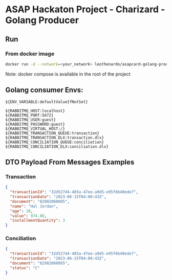 # ASAP Hackaton Project - Charizard - Golang Producer

## Run

### From docker image

```bash
docker run -d --network=<your_network> leothenardo/asapcard-golang-producer
```

Note: docker compose is available in the root of the project

## Golang consumer Envs:

```${ENV_VARIABLE:defaultValueIfNotSet}```

```properties
${RABBITMQ_HOST:localhost}
${RABBITMQ_PORT:5672}
${RABBITMQ_USER:guest}
${RABBITMQ_PASSWORD:guest}
${RABBITMQ_VIRTUAL_HOST:/}
${RABBITMQ_TRANSACTION_QUEUE:transaction}
${RABBITMQ_TRANSACTION_DLX:transaction.dlx}
${RABBITMQ_CONCILIATION_QUEUE:conciliation}
${RABBITMQ_CONCILIATION_DLX:conciliation.dlx}

```

## DTO Payload From Messages Examples

### Transaction

```json
{
  "transactionId": "32d527d4-485a-47ee-a9d5-e95f6b40ede7",
  "transactionDate": "2023-06-15T04:00:43Z",
  "document": "82982060095",
  "name": "Hal Jordan",
  "age": 38,
  "value": 974.80,
  "installmentQuantity": 3
}
```

### Conciliation

```json
{
  "transactionId": "32d527d4-485a-47ee-a9d5-e95f6b40ede7",
  "transactionDate": "2023-06-15T04:00:43Z",
  "document": "82982060095",
  "status": "C"
}
```
